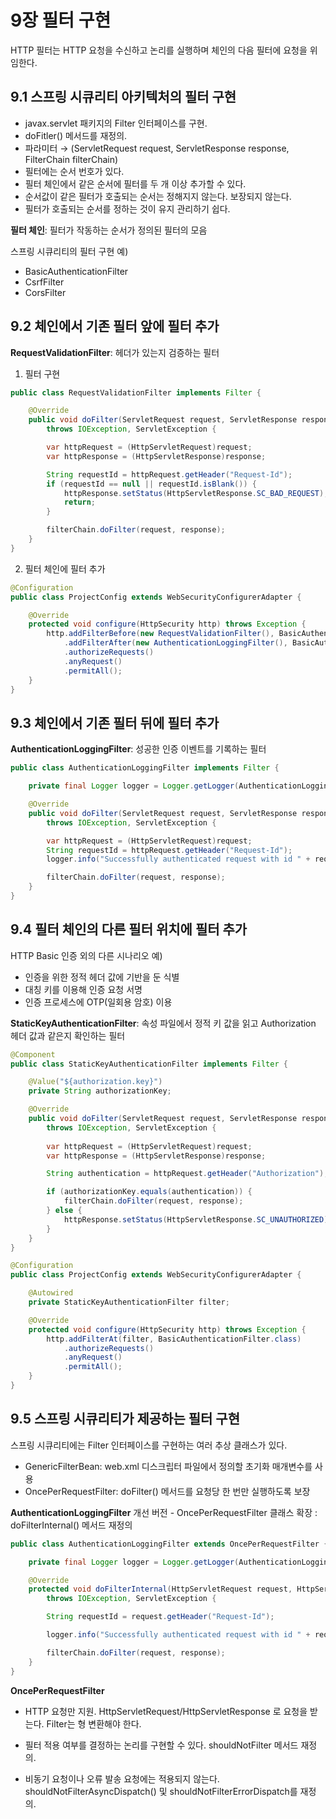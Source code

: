 # 9장 필터 구현

HTTP 필터는 HTTP 요청을 수신하고 논리를 실행하며 체인의 다음 필터에 요청을 위임한다.


## 9.1 스프링 시큐리티 아키텍처의 필터 구현
- javax.servlet 패키지의 Filter 인터페이스를 구현.
- doFitler() 메서드를 재정의.
- 파라미터 → (ServletRequest request, ServletResponse response, FilterChain filterChain)
- 필터에는 순서 번호가 있다.
- 필터 체인에서 같은 순서에 필터를 두 개 이상 추가할 수 있다.
- 순서값이 같은 필터가 호출되는 순서는 정해지지 않는다. 보장되지 않는다.
- 필터가 호출되는 순서를 정하는 것이 유지 관리하기 쉽다.

**필터 체인**: 필터가 작동하는 순서가 정의된 필터의 모음

스프링 시큐리티의 필터 구현 예)
- BasicAuthenticationFilter
- CsrfFilter
- CorsFilter

 
## 9.2 체인에서 기존 필터 앞에 필터 추가
**RequestValidationFilter**: 헤더가 있는지 검증하는 필터

1. 필터 구현
``` java
public class RequestValidationFilter implements Filter {

	@Override
	public void doFilter(ServletRequest request, ServletResponse response, FilterChain filterChain)
		throws IOException, ServletException {

		var httpRequest = (HttpServletRequest)request;
		var httpResponse = (HttpServletResponse)response;

		String requestId = httpRequest.getHeader("Request-Id");
		if (requestId == null || requestId.isBlank()) {
			httpResponse.setStatus(HttpServletResponse.SC_BAD_REQUEST);
			return;
		}

		filterChain.doFilter(request, response);
	}
}
```

2. 필터 체인에 필터 추가
``` java
@Configuration
public class ProjectConfig extends WebSecurityConfigurerAdapter {

	@Override
	protected void configure(HttpSecurity http) throws Exception {
		http.addFilterBefore(new RequestValidationFilter(), BasicAuthenticationFilter.class)
			.addFilterAfter(new AuthenticationLoggingFilter(), BasicAuthenticationFilter.class)
			.authorizeRequests()
			.anyRequest()
			.permitAll();
	}
}
```

## 9.3 체인에서 기존 필터 뒤에 필터 추가
**AuthenticationLoggingFilter**: 성공한 인증 이벤트를 기록하는 필터
``` java
public class AuthenticationLoggingFilter implements Filter {

	private final Logger logger = Logger.getLogger(AuthenticationLoggingFilter.class.getName());

	@Override
	public void doFilter(ServletRequest request, ServletResponse response, FilterChain filterChain)
		throws IOException, ServletException {

		var httpRequest = (HttpServletRequest)request;
		String requestId = httpRequest.getHeader("Request-Id");
		logger.info("Successfully authenticated request with id " + requestId);

		filterChain.doFilter(request, response);
	}
}
```

## 9.4 필터 체인의 다른 필터 위치에 필터 추가

HTTP Basic 인증 외의 다른 시나리오 예)
- 인증을 위한 정적 헤더 값에 기반을 둔 식별
- 대칭 키를 이용해 인증 요청 서명
- 인증 프로세스에 OTP(일회용 암호) 이용

**StaticKeyAuthenticationFilter**: 속성 파일에서 정적 키 값을 읽고 Authorization 헤더 값과 같은지 확인하는 필터
``` java
@Component
public class StaticKeyAuthenticationFilter implements Filter {

	@Value("${authorization.key}")
	private String authorizationKey;

	@Override
	public void doFilter(ServletRequest request, ServletResponse response, FilterChain filterChain)
		throws IOException, ServletException {
		
		var httpRequest = (HttpServletRequest)request;
		var httpResponse = (HttpServletResponse)response;

		String authentication = httpRequest.getHeader("Authorization");

		if (authorizationKey.equals(authentication)) {
			filterChain.doFilter(request, response);
		} else {
			httpResponse.setStatus(HttpServletResponse.SC_UNAUTHORIZED);
		}
	}
}
```

``` java
@Configuration
public class ProjectConfig extends WebSecurityConfigurerAdapter {

	@Autowired
	private StaticKeyAuthenticationFilter filter;

	@Override
	protected void configure(HttpSecurity http) throws Exception {
		http.addFilterAt(filter, BasicAuthenticationFilter.class)
			.authorizeRequests()
			.anyRequest()
			.permitAll();
	}
}
```

## 9.5 스프링 시큐리티가 제공하는 필터 구현
스프링 시큐리티에는 Filter 인터페이스를 구현하는 여러 추상 클래스가 있다.
- GenericFilterBean: web.xml 디스크립터 파일에서 정의할 초기화 매개변수를 사용
- OncePerRequestFilter: doFilter() 메서드를 요청당 한 번만 실행하도록 보장

**AuthenticationLoggingFilter** 개선 버전 - OncePerRequestFilter 클래스 확장
: doFilterInternal() 메서드 재정의
``` java
public class AuthenticationLoggingFilter extends OncePerRequestFilter {

	private final Logger logger = Logger.getLogger(AuthenticationLoggingFilter.class.getName());

	@Override
	protected void doFilterInternal(HttpServletRequest request, HttpServletResponse response, FilterChain filterChain)
		throws IOException, ServletException {

		String requestId = request.getHeader("Request-Id");

		logger.info("Successfully authenticated request with id " + requestId);

		filterChain.doFilter(request, response);
	}
}
```

**OncePerRequestFilter**
- HTTP 요청만 지원. HttpServletRequest/HttpServletResponse 로 요청을 받는다.
Filter는 형 변환해야 한다.

- 필터 적용 여부를 결정하는 논리를 구현할 수 있다.
shouldNotFilter 메서드 재정의.

- 비동기 요청이나 오류 발송 요청에는 적용되지 않는다.
shouldNotFilterAsyncDispatch() 및 shouldNotFilterErrorDispatch를 재정의.

